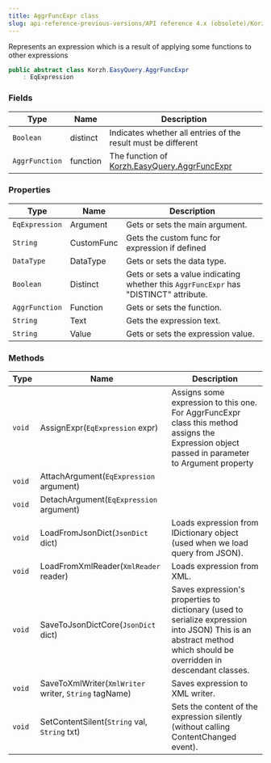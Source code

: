 ```yaml
---
title: AggrFuncExpr class
slug: api-reference-previous-versions/API reference 4.x (obsolete)/Korzh.EasyQuery namespace/aggrfuncexpr-class
---
```



Represents an expression which is a result of applying some functions to other expressions
```csharp
public abstract class Korzh.EasyQuery.AggrFuncExpr
    : EqExpression

```

### Fields

| Type | Name | Description | 
| --- | --- | --- | 
| `Boolean` | distinct | Indicates whether all entries of the result must be different | 
| `AggrFunction` | function | The function of [Korzh.EasyQuery.AggrFuncExpr](/api-reference-4x/korzh-easyquery-namespace/aggrfuncexpr-class) | 


### Properties

| Type | Name | Description | 
| --- | --- | --- | 
| `EqExpression` | Argument | Gets or sets the main argument. | 
| `String` | CustomFunc | Gets the custom func for expression if defined | 
| `DataType` | DataType | Gets or sets the data type. | 
| `Boolean` | Distinct | Gets or sets a value indicating whether this `AggrFuncExpr` has "DISTINCT" attribute. | 
| `AggrFunction` | Function | Gets or sets the function. | 
| `String` | Text | Gets the expression text. | 
| `String` | Value | Gets or sets the expression value. | 


### Methods

| Type | Name | Description | 
| --- | --- | --- | 
| `void` | AssignExpr(`EqExpression` expr) | Assigns some expression to this one.  For AggrFuncExpr class this method assigns the Expression object passed in parameter to Argument property | 
| `void` | AttachArgument(`EqExpression` argument) |  | 
| `void` | DetachArgument(`EqExpression` argument) |  | 
| `void` | LoadFromJsonDict(`JsonDict` dict) | Loads expression from IDictionary object (used when we load query from JSON). | 
| `void` | LoadFromXmlReader(`XmlReader` reader) | Loads expression from XML. | 
| `void` | SaveToJsonDictCore(`JsonDict` dict) | Saves expression's properties to dictionary (used to serialize expression into JSON)  This is an abstract method which should be overridden in descendant classes. | 
| `void` | SaveToXmlWriter(`XmlWriter` writer, `String` tagName) | Saves expression to XML writer. | 
| `void` | SetContentSilent(`String` val, `String` txt) | Sets the content of the expression silently (without calling ContentChanged event). |
